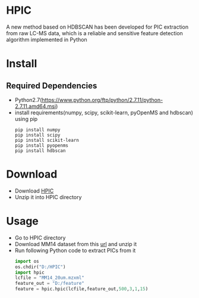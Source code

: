 HPIC
===========================
A new method based on HDBSCAN has been developed for PIC extraction from raw LC-MS data, which is a reliable and sensitive feature detection algorithm implemented in Python
# Install
## Required Dependencies
* Python2.7(https://www.python.org/ftp/python/2.7.11/python-2.7.11.amd64.msi)
* install requirements(numpy, scipy, scikit-learn, pyOpenMS and hdbscan) using pip
	```shell
	pip install numpy
	pip install scipy
	pip install scikit-learn
	pip install pyopenms
	pip install hdbscan
	```
# Download
* Download [HPIC](https://codeload.github.com/wangronggit/HPIC/zip/master)
* Unzip it into HPIC directory
# Usage
* Go to HPIC directory
* Download MM14 dataset from this [url](https://msbi.ipb-halle.de/download/Sample-1.tar.bz2) and unzip it
* Run following Python code to extract PICs from it
	```python
	import os  
	os.chdir("D:/HPIC")
	import hpic
	lcfile = "MM14_20um.mzxml"
	feature_out = "D:/feature" 
	feature = hpic.hpic(lcfile,feature_out,500,3,1,15)
	```

